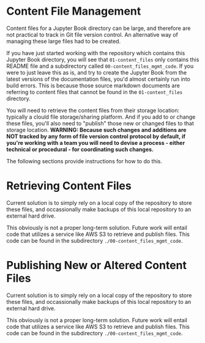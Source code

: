 # Content File Management

Content files for a Jupyter Book directory can be large, and therefore are not practical to track in Git file version control.  An alternative way of managing these large files had to be created.

If you have just started working with the repository which contains this Jupyter Book directory, you will see that `01-content_files` only contains this README file and a subdirectory called `00-content_files_mgmt_code`.  If you were to just leave this as is, and try to create the Jupyter Book from the latest versions of the documentation files, you'd almost certainly run into build errors.  This is because those source markdown documents are referring to content files that cannot be found in the `01-content_files` directory.

You will need to retrieve the content files from their storage location: typically a clould file storage/sharing platform.  And if you add to or change these files, you'll also need to "publish" those new or changed files to that storage location.  **WARNING: Because such changes and additions are NOT tracked by any form of file version control protocol by default, if you're working with a team you will need to devise a process - either technical or procedural - for coordinating such changes.**

The following sections provide instructions for how to do this.


# Retrieving Content Files

Current solution is to simply rely on a local copy of the repository to store these files, and occassionally make backups of this local repository to an external hard drive.

This obviously is not a proper long-term solution.  Future work will entail code that utilizes a service like AWS S3 to retrieve and publish files.  This code can be found in the subdirectory `./00-content_files_mgmt_code`.


# Publishing New or Altered Content Files

Current solution is to simply rely on a local copy of the repository to store these files, and occassionally make backups of this local repository to an external hard drive.

This obviously is not a proper long-term solution.  Future work will entail code that utilizes a service like AWS S3 to retrieve and publish files.  This code can be found in the subdirectory `./00-content_files_mgmt_code`.